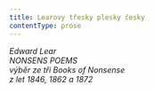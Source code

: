 ```yaml
---
title: Learovy třesky plesky česky
contentType: prose
---
```


<section>

_Edward Lear  
NONSENS POEMS  
výběr ze tří Books of Nonsense  
z let 1846, 1862 a 1872_

</section>
